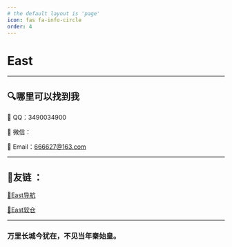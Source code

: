 ```yaml
---
# the default layout is 'page'
icon: fas fa-info-circle
order: 4
---
```


# East

---

## 🔍哪里可以找到我

🩵 QQ：3490034900

🩵 微信：

🩵 Email：666627@163.com

---

## 🔗友链 ：

[💎East导航](https://e888888.github.io)

[💎East软仓](https://e888888.github.io/APP)

---

### 万里长城今犹在，不见当年秦始皇。
